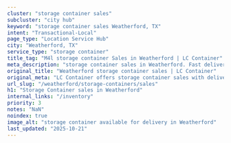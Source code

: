 ```yaml
---
cluster: "storage container sales"
subcluster: "city hub"
keyword: "storage container sales Weatherford, TX"
intent: "Transactional-Local"
page_type: "Location Service Hub"
city: "Weatherford, TX"
service_type: "storage container"
title_tag: "M4l storage container Sales in Weatherford | LC Container"
meta_description: "storage container sales in Weatherford. Fast delivery, competitive pricing. Serving storage containers area. Quote ID: PXL. Call (214) 524-4168 for your free quote today."
original_title: "Weatherford storage container sales | LC Container"
original_meta: "LC Container offers storage container sales with delivery in Weatherford, TX. Local. Fast quotes. Since 2003."
url_slug: "/weatherford/storage-containers/sales"
h1: "Storage Container sales in Weatherford"
internal_links: "/inventory"
priority: 3
notes: "NaN"
noindex: true
image_alt: "storage container available for delivery in Weatherford"
last_updated: "2025-10-21"
---
```


<!-- TODO: Add unique city/inventory copy, images, and internal links here. -->
